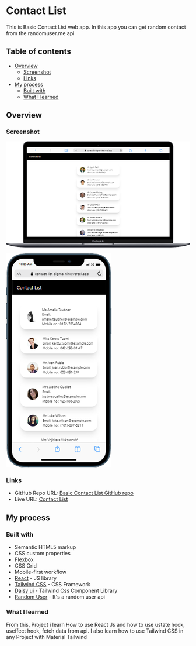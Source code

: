 # Contact List

This is Basic Contact List web app. In this app you can get random contact from the randomuser.me api 

## Table of contents

- [Overview](#overview)
  - [Screenshot](#screenshot)
  - [Links](#links)
- [My process](#my-process)
  - [Built with](#built-with)
  - [What I learned](#what-i-learned)

## Overview

### Screenshot

![Desktop Screen](./public/desktop-screen.png)

![Mobile Screen](./public/mobile-screen.png)

### Links

- GitHub Repo URL: [Basic Contact List GitHub repo](https://github.com/faisgit/contact-list-)
- Live URL: [Contact List](https://contact-list-sigma-nine.vercel.app/)

## My process

### Built with

- Semantic HTML5 markup
- CSS custom properties
- Flexbox
- CSS Grid
- Mobile-first workflow
- [React](https://react.dev/) - JS library
- [Tailwind CSS](https://tailwindcss.com/) - CSS Framework
- [Daisy ui](https://daisyui.com/) - Tailwind Css Component Library
- [Random User](https://randomuser.me/) - It's a random user api

### What I learned

From this, Project i learn How to use React Js and how to use ustate hook, useffect hook, fetch data from api. I also learn how to use Tailwind CSS in any Project with Material Tailwind
